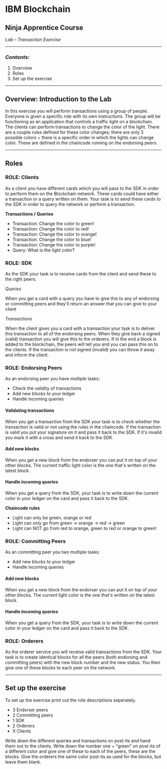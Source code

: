 # **IBM Blockchain**


## Ninja Apprentice Course
*Lab – Transaction Exercise*

---

### *Contents:*
1. Overview
2. Roles
3. Set up the exercise

---

## Overview:    Introduction to the Lab
In this exercise you will perform transactions using a group of people. Everyone is given a specific role with its own instructions. The group will be functioning as an application that controls a traffic light on a blockchain. The clients can perform transactions to change the color of the light. There are a couple rules defined for these color changes; there are only 3 possible colors + there is a specific order in which the lights can change color. These are defined in the chaincode running on the endorsing peers.

---

## Roles
### ROLE: Clients
As a client you have different cards which you will pass to the SDK in order to perform them on the Blockchain network. These cards could have either a transaction or a query written on them. Your task is to send these cards to the SDK in order to query the network or perform a transaction.

**Transactions / Queries**
- Transaction: Change the color to green!
- Transaction: Change the color to red!
- Transaction: Change the color to orange!
- Transaction: Change the color to blue!
- Transaction: Change the color to purple!
- Query: What is the light color?

### ROLE: SDK
As the SDK your task is to receive cards from the client and send these to the right peers.

*Queries*

When you get a card with a query you have to give this to any of endorsing or committing peers and they'll return an answer that you can give to your client

*Transactions*

When the client gives you a card with a transaction your task is to deliver this transaction to all of the endorsing peers. When they give back a signed (valid) transaction you will give this to the orderers. If in the end a block is added to the blockchain, the peers will tell you and you can pass this on to the clients. If the transaction is not signed (invalid) you can throw it away and inform the client.

### ROLE: Endorsing Peers
As an endorsing peer you have multiple tasks:
- Check the validity of transactions
- Add new blocks to your ledger
- Handle incoming queries

#### Validating transactions
When you get a transaction from the SDK your task is to check whether the transaction is valid or not using the rules in the chaincode. If the transaction is valid you put your signature on it and pass it back to the SDK. If it's invalid you mark it with a cross and send it back to the SDK.

#### Add new blocks
When you get a new block from the endorser you can put it on top of your other blocks. The current traffic light color is the one that's written on the latest block.

#### Handle incoming queries
When you get a query from the SDK, your task is to write down the current color in your ledger on the card and pass it back to the SDK.

**Chaincode rules**
- Light can only be green, orange or red
- Light can only go from green -> orange -> red -> green
- Light can NOT go from red to orange, green to red or orange to green!


### ROLE: Committing Peers
As an committing peer you two multiple tasks:
- Add new blocks to your ledger
- Handle incoming queries

#### Add new blocks
When you get a new block from the endorser you can put it on top of your other blocks. The current light color is the one that's written on the latest block.

#### Handle incoming queries
When you get a query from the SDK, your task is to write down the current color in your ledger on the card and pass it back to the SDK.

### ROLE: Orderers
As the orderer service you will receive valid transactions from the SDK. Your task is to create identical blocks for all the peers (both endorsing and committing peers) with the new block number and the new status. You then give one of these blocks to each peer on the network.

---

## Set up the exercise
To set up the exercise print out the role descriptions seperately.

- 3 Endorser peers
- 2 Committing peers
- 1 SDK
- 2 Orderers
- X Clients

Write down the different queries and transactions on post-its and hand them out to the clients.
Write down the number one + "green" on post-its of a different color and give one of these to each of the peers, these are the blocks.
Give the orderers the same color post-its as used for the blocks, but leave them blank.
